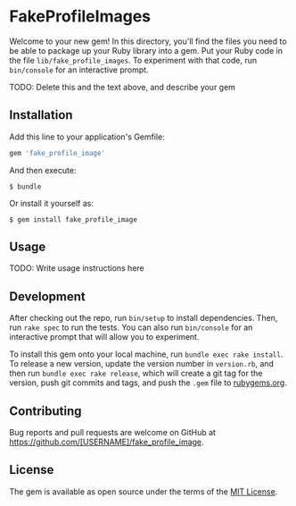 # FakeProfileImages

Welcome to your new gem! In this directory, you'll find the files you need to be able to package up your Ruby library into a gem. Put your Ruby code in the file `lib/fake_profile_images`. To experiment with that code, run `bin/console` for an interactive prompt.

TODO: Delete this and the text above, and describe your gem

## Installation

Add this line to your application's Gemfile:

```ruby
gem 'fake_profile_image'
```

And then execute:

    $ bundle

Or install it yourself as:

    $ gem install fake_profile_image

## Usage

TODO: Write usage instructions here

## Development

After checking out the repo, run `bin/setup` to install dependencies. Then, run `rake spec` to run the tests. You can also run `bin/console` for an interactive prompt that will allow you to experiment.

To install this gem onto your local machine, run `bundle exec rake install`. To release a new version, update the version number in `version.rb`, and then run `bundle exec rake release`, which will create a git tag for the version, push git commits and tags, and push the `.gem` file to [rubygems.org](https://rubygems.org).

## Contributing

Bug reports and pull requests are welcome on GitHub at https://github.com/[USERNAME]/fake_profile_image.

## License

The gem is available as open source under the terms of the [MIT License](https://opensource.org/licenses/MIT).
